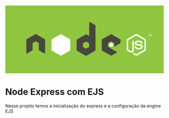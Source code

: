 ![image](https://github.com/programadornatal/node_exemplos/blob/master/images/nodejs_logo_green.jpg)

# Node Express com EJS

Nesse projeto temos a inicialização do express e a configuração da engine EJS

